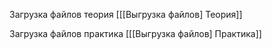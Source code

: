 
Загрузка файлов теория [[[Выгрузка файлов] Теория]]

Загрузка файлов практика [[[Выгрузка файлов] Практика]]
